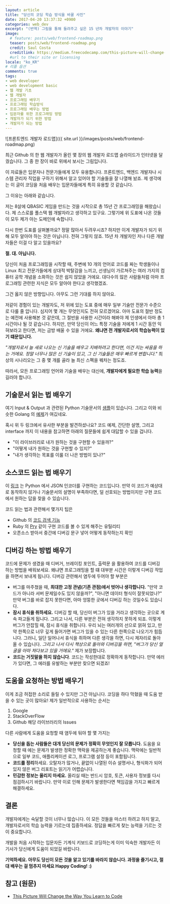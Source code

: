 ```yaml
---
layout: article
title: "당신의 코딩 학습 방식을 바꿀 사진"
date: 2017-04-20 13:37:32 +0900
categories: web_dev
excerpt: "(번역) 그림을 통해 들려주고 싶은 15 년차 개발자의 이야기"
image:
  # feature: posts/web/frontend-roadmap.png
  teaser: posts/web/frontend-roadmap.png
  credit: Saul Costa
  creditlink: https://medium.freecodecamp.com/this-picture-will-change-the-way-you-learn-to-code-557ac1e109bd
  #url to their site or licensing
locale: "ko_KR"
# 리플 옵션
comments: true
tags:
- web developer
- web development basic
- 웹 개발 기초
- 웹 개발자
- 프로그래밍 배우기
- 프로그래밍 학습방식
- 프로그래밍 배우는 방법
- 입문자를 위한 프로그래밍 방법
- 개발자가 되기 위한 방법
- 개발자가 되는 방법
---
```


![프론트엔드 개발자 로드맵]({{ site.url }}/images/posts/web/frontend-roadmap.png)

최근 Github 의 한 웹 개발자가 올린 몇 장의 웹 개발자 로드맵 슬라이드가 인터넷을 달궜습니다.
그 중 한 장이 바로 위에서 보시는 그림입니다.

이 자료들은 입문자나 전문가들에게 모두 유용합니다. 프론트엔드, 백엔드 개발자나 시스템 관리자 직업을 구하기 위해서 알고 있어야 할 기술들을 잘 나열해 놨죠.
제 생각에는 이 글이 코딩을 처음 배우는 입문자들에게 특히 유용할 것 같습니다.

그 이유는 아래와 같습니다.

저는 8살에 QBASIC 게임을 만드는 것을 시작으로 총 15년 간 프로그래밍을 해왔습니다. 제 스스로를 풀스택 웹 개발자라고 생각하고 있구요.
그렇기에 위 도표에 나온 것들이 모두 제가 아는 도메인에 속합니다.

다시 한번 도표를 살펴볼까요? 정말 많아서 두려우시죠? 하지만 이게 개발자가 되기 위해 모두 알아야 하는 것은 아닙니다. 전혀 그렇지 않죠.
15년 차 개발자인 저나 다른 개발자들은 이걸 다 알고 있을까요?

**절. 대. 아닙니다.**

당신이 처음 프로그래밍을 시작할 때, 주변에 10 개의 언어로 코드를 짜는 학생들이나 Linux 최고 전문가들에게 상대적 박탈감을 느끼고, 선생님이 가르쳐주는 여러 가지의 컴퓨터 공학 개념을 소화하는 것은 쉽지 않았을 거에요. 대다수의 많은 사람들처럼 아마 프로그래밍 관련한 지식은 모두 알아야 한다고 생각했겠죠.

그건 옳지 않은 방향입니다. 아무도 그런 기대를 하지 않아요.

저같이 경험이 있는 개발자도, 저 위에 있는 도표 중에 매우 일부 기술만 전문가 수준으로 다룰 줄 압니다. 심지어 몇 개는 무엇인지도 전혀 모르겠어요.
아마 도표의 절반 정도는 예전에 사용해본 것 같은데, 그 절반을 사용한 시간이라 해봐야 제 인생에서 아마 총 1시간이나 될 것 같습니다.
하지만, 만약 당신이 어느 특정 기술을 저에게 1 시간 동안 익혀보라고 한다면, 저는 금방 배울 수 있을 거에요. **왜냐면 전 개발자로서의 학습능력이 있기 떄문입니다.**

*"개발자로서 늘 새로 나오는 신 기술을 배우고 지배하려고 한다면, 이건 지는 싸움을 하는 거에요. 정말 너무나 많은 신 기술이 있고, 그 신 기술들은 매우 빠르게 변합니다."*
최상의 시나리오는 그 중 몇 개를 골라 늘 최신 스펙을 꿰차는 정도죠.

따라서, 모든 프로그래밍 언어와 기술을 배우는 대신에, **개발자에게 필요한 학습 능력**을 길러야 합니다.

## 기술문서 읽는 법 배우기
여기 Input & Output 과 관련된 Python 기술문서의 [샘플](https://docs.python.org/3/tutorial/inputoutput.html#methods-of-file-objects)이 있습니다. 그리고 이와 비슷한 Golang 의 [예제](https://golang.org/pkg/io/ioutil/)가 여깄네요.

혹시 위 두 링크에서 유사한 부분을 발견하셨나요? 코드 예제, 간단한 설명, 그리고 interface 까지 이 내용을 참고하면 아래의 질문들에 쉽게 대답할 수 있을 겁니다.

- "이 라이브러리로 내가 원하는 것을 구현할 수 있을까?"
- "어떻게 내가 원하는 것을 구현할 수 있지?"
- "내가 생각하는 목표를 이룰 더 나은 방법이 있나?"

## 소스코드 읽는 법 배우기
이 [링크](https://github.com/python/cpython/blob/3.6/Lib/json/encoder.py) 는 Python 에서 JSON 인코더를 구현하는 코드입니다.
만약 이 코드가 예상대로 동작하지 않거나 기술문서의 설명이 부족하다면, 덜 선호되는 방법이지만 구현 코드에서 원하는 답을 찾을 수 있습니다.

코드 읽는 법과 관련해서 몇가지 팁은

- Github 의 [코드 검색 기능](https://help.github.com/articles/searching-code/)
- Ruby 의 [Pry](http://pryrepl.org/) 같이 구현 코드를 볼 수 있게 해주는 유틸리티
- 오픈소스 받아서 중간에 디버깅 문구 넣어 어떻게 동작하는지 확인

## 디버깅 하는 방법 배우기
코드에 문제가 생겼을 때 디버거, 브레이킹 포인트, 출력문 을 활용하여 코드를 디버깅 하는 방법을 배워보세요.
왜냐면 프로그래밍을 할 떄 대부분 시간은 이렇게 디버깅 작업을 하면서 보내게 됩니다. 디버깅 관련해서 염두에 두어야 할 부분은

- 버그를 마주쳤을 때, **최대한 고정 관념(기존 관점)에서 벗어나 생각합니다.** "만약 코드가 아니라 서버 문제일수도 있지 않을까?",
  "아니면 데이터 형식이 잘못되었나?" 만약 버그를 바로 잡지 못한다면, 아마 엉뚱한 곳에서 디버깅 하는 것일수도 있습니다.
- **잠시 휴식을 취하세요.** 디버깅 할 때, 당신이 버그가 있을 거라고 생각하는 곳으로 계속 파고들게 됩니다. 그리고 나서, 다른 부분은 전혀 생각하지 못하게 되죠.
  이렇게 버그가 안잡힐 때, 잠시 휴식을 취합니다. 우리 뇌는 여러개의 선으로 얽혀 있고, 만약 한쪽으로 너무 깊게 들어가면 버그가 있을 수 있는 다른 한쪽으로 나오기가 힘듭니다.
  그러니, 일단 일어나서 휴식을 취하며 다른 생각을 하면, 다시 제자리로 돌아올 수 있습니다. *그리고 나서 다시 책상으로 돌아와 디버깅을 하면, "버그가 당신 얼굴을 아마 쳐다보고 있을 거에요."* 제가 보장합니다.
- **코드는 거짓말을 하지 않습니다**. 코드는 작성한대로 정확하게 동작합니다. 만약 에러가 있다면, 그 에러를 유발하는 부분만 찾으면 되겠죠!

## 도움을 요청하는 방법 배우기
이게 조금 허접한 소리로 들릴 수 있지만 그건 아닙니다. 코딩을 하다 막혔을 때 도움 받을 수 있는 곳이 많아요!
제가 일반적으로 사용하는 순서는

1. Google
2. StackOverFlow
3. Github 해당 라이브러리의 Issues

다른 사람에게 도움을 요청할 때 염두에 둬야 할 몇 가지는

- **당신을 돕는 사람들은 대개 당신의 문제가 정확히 무엇인지 잘 모릅니다.** 도움을 요청할 때 에는 문제가 발생한 정확한 맥락을 제공하는게 좋습니다.
  맥락에는 일반적으로 일부 코드, 애플리케이션 로그, 프로그램 설정 등이 포함됩니다.
- **코드를 정리**하세요. 오탈자가 많거나, 끝없이 나열된 이슈 설명서나, 형식화가 되어 있지 않은 버그 리포트는 읽기가 어렵습니다.
- **민감한 정보는 올리지 마세요.** 올리실 때는 반드시 암호, 토큰, 사용자 정보를 다시 점검하시기 바랍니다. 만약 이로 인해 문제가 발생한다면 책임감을 가지고 빠르게 해결하세요.

## 결론
개발자에게는 숙달할 것이 너무나 많습니다. 이 모든 것들을 마스터 하려고 하지 말고, 개발자로서의 학습 능력을 기르는데 집중하세요.
정답을 빠르게 찾는 능력을 기르는 것이 중요합니다.

개발을 처음 시작하는 입문자든 기계식 키보드로 코딩하는게 이미 익숙한 개발자든 이 기사가 당신에게 도움이 되었길 바랍니다.

**기억하세요. 아무도 당신이 모든 것을 알고 있기를 바라지 않습니다. 과정을 즐기시고, 절대 배우는 걸 멈추지 마세요 Happy Coding! :)**

## 참고 (원문)
- [This Picture Will Change the Way You Learn to Code](https://medium.freecodecamp.com/this-picture-will-change-the-way-you-learn-to-code-557ac1e109bd)
